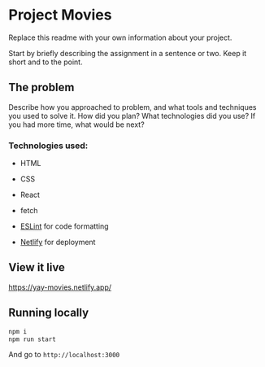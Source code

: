 # Project Movies

Replace this readme with your own information about your project.

Start by briefly describing the assignment in a sentence or two. Keep it short and to the point.

## The problem

Describe how you approached to problem, and what tools and techniques you used to solve it. How did you plan? What technologies did you use? If you had more time, what would be next?

### Technologies used:

- HTML
- CSS
- React
- fetch

- [ESLint](https://eslint.org/) for code formatting
- [Netlify](https://www.netlify.com/) for deployment

## View it live

https://yay-movies.netlify.app/

## Running locally

```sh
npm i
npm run start
```

And go to `http://localhost:3000`